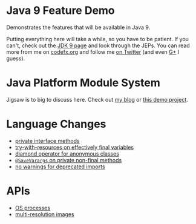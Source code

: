 # Java 9 Feature Demo

Demonstrates the features that will be available in Java 9.

Putting everything here will take a while, so you have to be patient.
If you can't, check out the [JDK 9 page](http://openjdk.java.net/projects/jdk9/) and look through the JEPs.
You can read more from me on [codefx.org](http://codefx.org) and follow me [on Twitter](https://twitter.com/nipafx)
 (and even [G+](https://plus.google.com/+NicolaiParlog) I guess).

# Java Platform Module System

Jigsaw is to big to discuss here.
Check out [my blog](http://blog.codefx.org/tag/project-jigsaw/)
 or [this demo project](https://github.com/CodeFX-org/demo-jigsaw-advent-calendar).

# Language Changes

* [private interface methods](src/private-interface-methods/PrivateInterfaceMethods.java)
* [try-with-resources on effectively final variables](src/try-with-resources/TryWithResources.java)
* [diamond operator for anonymous classes](src/diamond-operator/DiamondOperator.java)
* [`@SaveVarargs` on private non-final methods](src/safe-varargs/SafeVarargs.java)
* [no warnings for deprecated imports](src/deprecated-imports/DeprecatedImports.java)

# APIs

* [OS processes](src/process/PipeProcessesAndAwaitCompletion.java)
* [multi-resolution images](src/multi-resplution-images/Images.java)
